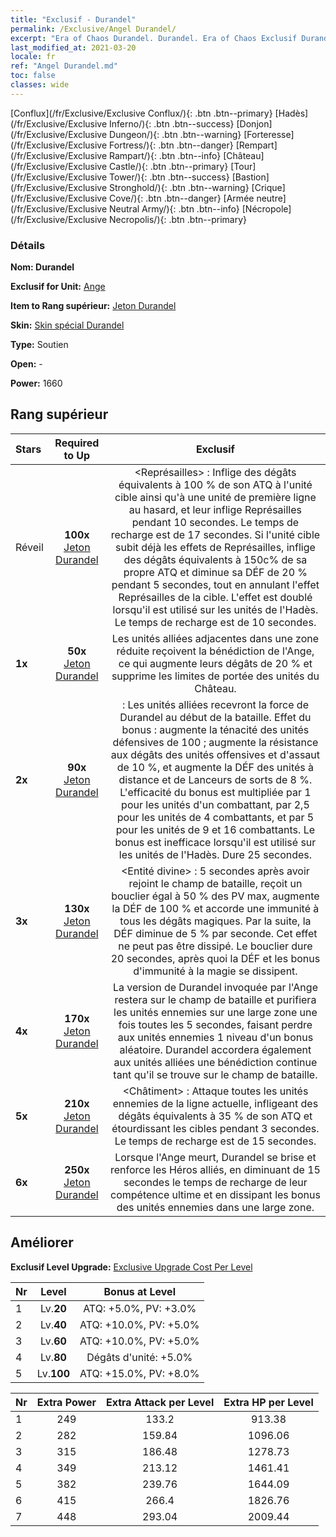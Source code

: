 ```yaml
---
title: "Exclusif - Durandel"
permalink: /Exclusive/Angel Durandel/
excerpt: "Era of Chaos Durandel. Durandel. Era of Chaos Exclusif Durandel. Ange Exclusif."
last_modified_at: 2021-03-20
locale: fr
ref: "Angel Durandel.md"
toc: false
classes: wide
---
```

 [Conflux](/fr/Exclusive/Exclusive Conflux/){: .btn .btn--primary} [Hadès](/fr/Exclusive/Exclusive Inferno/){: .btn .btn--success} [Donjon](/fr/Exclusive/Exclusive Dungeon/){: .btn .btn--warning} [Forteresse](/fr/Exclusive/Exclusive Fortress/){: .btn .btn--danger} [Rempart](/fr/Exclusive/Exclusive Rampart/){: .btn .btn--info} [Château](/fr/Exclusive/Exclusive Castle/){: .btn .btn--primary} [Tour](/fr/Exclusive/Exclusive Tower/){: .btn .btn--success} [Bastion](/fr/Exclusive/Exclusive Stronghold/){: .btn .btn--warning} [Crique](/fr/Exclusive/Exclusive Cove/){: .btn .btn--danger} [Armée neutre](/fr/Exclusive/Exclusive Neutral Army/){: .btn .btn--info} [Nécropole](/fr/Exclusive/Exclusive Necropolis/){: .btn .btn--primary} 

### Détails
 **Nom: Durandel** 

 **Exclusif for Unit:** [Ange](/fr/units/Angel/) 

 **Item to Rang supérieur:** [Jeton Durandel](/fr/Items/con_973/)

 **Skin:** [Skin spécial Durandel](/fr/Items/con_641/)

 **Type:** Soutien

 **Open:** -

 **Power:** 1660

## Rang supérieur

  |     Stars    |  Required to Up | Exclusif |
  |:-------------|:---------------:|:---------------:|
  |  Réveil  | **100x** [Jeton Durandel](/fr/Items/con_973/) | <Représailles> : Inflige des dégâts équivalents à 100 % de son ATQ à l'unité cible ainsi qu'à une unité de première ligne au hasard, et leur inflige Représailles pendant 10 secondes. Le temps de recharge est de 17 secondes. Si l'unité cible subit déjà les effets de Représailles, inflige des dégâts équivalents à 150c% de sa propre ATQ et diminue sa DÉF de 20 % pendant 5 secondes, tout en annulant l'effet Représailles de la cible. L'effet est doublé lorsqu'il est utilisé sur les unités de l'Hadès. Le temps de recharge est de 10 secondes. |
  | **1x** <i class="fas fa-star"/> | **50x** [Jeton Durandel](/fr/Items/con_973/) | Les unités alliées adjacentes dans une zone réduite reçoivent la bénédiction de l'Ange, ce qui augmente leurs dégâts de 20 % et supprime les limites de portée des unités du Château. |
  | **2x** <i class="fas fa-star"/> | **90x** [Jeton Durandel](/fr/Items/con_973/) | <Durandel> : Les unités alliées recevront la force de Durandel au début de la bataille. Effet du bonus : augmente la ténacité des unités défensives de 100 ; augmente la résistance aux dégâts des unités offensives et d'assaut de 10 %, et augmente la DÉF des unités à distance et de Lanceurs de sorts de 8 %. L'efficacité du bonus est multipliée par 1 pour les unités d'un combattant, par 2,5 pour les unités de 4 combattants, et par 5 pour les unités de 9 et 16 combattants. Le bonus est inefficace lorsqu'il est utilisé sur les unités de l'Hadès. Dure 25 secondes. |
  | **3x** <i class="fas fa-star"/> | **130x** [Jeton Durandel](/fr/Items/con_973/) | <Entité divine> : 5 secondes après avoir rejoint le champ de bataille, reçoit un bouclier égal à 50 % des PV max, augmente la DÉF de 100 % et accorde une immunité à tous les dégâts magiques. Par la suite, la DÉF diminue de 5 % par seconde. Cet effet ne peut pas être dissipé. Le bouclier dure 20 secondes, après quoi la DÉF et les bonus d'immunité à la magie se dissipent. |
  | **4x** <i class="fas fa-star"/> | **170x** [Jeton Durandel](/fr/Items/con_973/) | La version de Durandel invoquée par l'Ange restera sur le champ de bataille et purifiera les unités ennemies sur une large zone une fois toutes les 5 secondes, faisant perdre aux unités ennemies 1 niveau d'un bonus aléatoire. Durandel accordera également aux unités alliées une bénédiction continue tant qu'il se trouve sur le champ de bataille. |
  | **5x** <i class="fas fa-star"/> | **210x** [Jeton Durandel](/fr/Items/con_973/) | <Châtiment> : Attaque toutes les unités ennemies de la ligne actuelle, infligeant des dégâts équivalents à 35 % de son ATQ et étourdissant les cibles pendant 3 secondes. Le temps de recharge est de 15 secondes. |
  | **6x** <i class="fas fa-star"/> | **250x** [Jeton Durandel](/fr/Items/con_973/) | Lorsque l'Ange meurt, Durandel se brise et renforce les Héros alliés, en diminuant de 15 secondes le temps de recharge de leur compétence ultime et en dissipant les bonus des unités ennemies dans une large zone. |


## Améliorer
 **Exclusif Level Upgrade:** [Exclusive Upgrade Cost Per Level](/Exclusive/ExclusiveUpgradeCostPerLevel/)

  |  Nr  |   Level  | Bonus at Level |
  |:-----|:--------:|:--------------:|
  | 1 | Lv.**20** | ATQ: +5.0%, PV: +3.0% |
  | 2 | Lv.**40** | ATQ: +10.0%, PV: +5.0% |
  | 3 | Lv.**60** | ATQ: +10.0%, PV: +5.0% |
  | 4 | Lv.**80** | Dégâts d'unité: +5.0% |
  | 5 | Lv.**100** | ATQ: +15.0%, PV: +8.0% |


  |  Nr  |  Extra Power | Extra Attack per Level | Extra HP per Level |
  |:-----|:--------:|:--------:|:--------:|
  | 1 | 249 | 133.2 | 913.38 |
  | 2 | 282 | 159.84 | 1096.06 |
  | 3 | 315 | 186.48 | 1278.73 |
  | 4 | 349 | 213.12 | 1461.41 |
  | 5 | 382 | 239.76 | 1644.09 |
  | 6 | 415 | 266.4 | 1826.76 |
  | 7 | 448 | 293.04 | 2009.44 |


